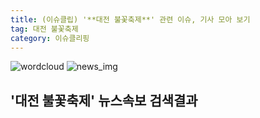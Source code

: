```yaml
---
title: (이슈클립) '**대전 불꽃축제**' 관련 이슈, 기사 모아 보기
tag: 대전 불꽃축제
category: 이슈클리핑
---
```

![wordcloud](https://s3.ap-northeast-2.amazonaws.com/lyrics101-wordcloud/2018-09-30-1538313350.png)
![news_img](https://user-images.githubusercontent.com/42597476/44507050-1206f400-a6e4-11e8-8d98-7ffbfebb353f.png)
## **'**대전 불꽃축제**'** 뉴스속보 검색결과

